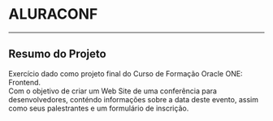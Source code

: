 # ALURACONF
***
## Resumo do Projeto

Exercício dado como projeto final do Curso de Formação Oracle ONE: Frontend.<br>
Com o objetivo de criar um Web Site de uma conferência para desenvolvedores, conténdo informações sobre a data deste evento, assim como seus palestrantes e um formulário de inscrição.




